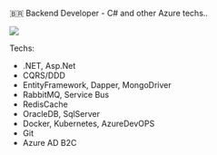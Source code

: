 🇧🇷 Backend Developer - C# and other Azure techs..

<img src="https://github-readme-stats.vercel.app/api/top-langs/?username=mlvtmiranda&langs_count=8&theme=dark"/>


Techs:

- .NET, Asp.Net
- CQRS/DDD
- EntityFramework, Dapper, MongoDriver
- RabbitMQ, Service Bus
- RedisCache
- OracleDB, SqlServer
- Docker, Kubernetes, AzureDevOPS
- Git
- Azure AD B2C
